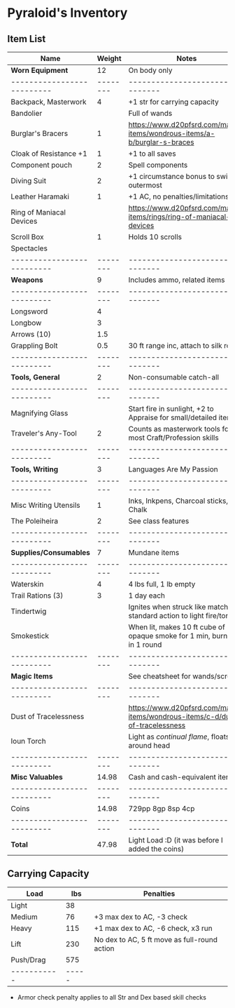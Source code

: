 # Pyraloid's Inventory
## Item List
| Name                     | Weight | Notes
|--------------------------|--------|--------------------------------
| **Worn Equipment**       |  12    | On body only
|--------------------------|--------|--------------------------------
| Backpack, Masterwork     |   4    | +1 str for carrying capacity
| Bandolier                |        | Full of wands
| Burglar's Bracers        |   1    | https://www.d20pfsrd.com/magic-items/wondrous-items/a-b/burglar-s-braces
| Cloak of Resistance +1   |   1    | +1 to all saves
| Component pouch          |   2    | Spell components
| Diving Suit              |   2    | +1 circumstance bonus to swim if outermost
| Leather Haramaki         |   1    | +1 AC, no penalties/limitations
| Ring of Maniacal Devices |        | https://www.d20pfsrd.com/magic-items/rings/ring-of-maniacal-devices
| Scroll Box               |   1    | Holds 10 scrolls
| Spectacles               |        |
|--------------------------|--------|--------------------------------
| **Weapons**              |   9    | Includes ammo, related items
|--------------------------|--------|--------------------------------
| Longsword                |   4    |
| Longbow                  |   3    |
| Arrows (10)              |   1.5  | 
| Grappling Bolt           |   0.5  | 30 ft range inc, attach to silk rope
|--------------------------|--------|--------------------------------
| **Tools, General**       |   2    | Non-consumable catch-all
|--------------------------|--------|--------------------------------
| Magnifying Glass         |        | Start fire in sunlight, +2 to Appraise for small/detailed items
| Traveler's Any-Tool      |   2    | Counts as masterwork tools for most Craft/Profession skills
|--------------------------|--------|--------------------------------
| **Tools, Writing**       |   3    | Languages Are My Passion
|--------------------------|--------|--------------------------------
| Misc Writing Utensils    |   1    | Inks, Inkpens, Charcoal sticks, Chalk
| The Poleiheira           |   2    | See class features
|--------------------------|--------|--------------------------------
| **Supplies/Consumables** |   7    | Mundane items
|--------------------------|--------|--------------------------------
| Waterskin                |   4    | 4 lbs full, 1 lb empty
| Trail Rations (3)        |   3    | 1 day each
| Tindertwig               |        | Ignites when struck like match, standard action to light fire/torch
| Smokestick               |        | When lit, makes 10 ft cube of opaque smoke for 1 min, burns out in 1 round
|--------------------------|--------|--------------------------------
| **Magic Items**          |        | See cheatsheet for wands/scrolls
|--------------------------|--------|--------------------------------
| Dust of Tracelessness    |        | https://www.d20pfsrd.com/magic-items/wondrous-items/c-d/dust-of-tracelessness
| Ioun Torch               |        | Light as *continual flame*, floats around head
|--------------------------|--------|--------------------------------
| **Misc Valuables**       |  14.98 | Cash and cash-equivalent items
|--------------------------|--------|--------------------------------
| Coins                    |  14.98 | 729pp 8gp 8sp 4cp
|--------------------------|--------|--------------------------------
| **Total**                |  47.98 | Light Load :D (it was before I added the coins)

## Carrying Capacity
| Load      | lbs | Penalties
|-----------|-----|------------
| Light     | 38  |
| Medium    | 76  | +3 max dex to AC, -3 check
| Heavy     | 115 | +1 max dex to AC, -6 check, x3 run
| Lift      | 230 | No dex to AC, 5 ft move as full-round action
| Push/Drag | 575 |
|-----------|-----|
* Armor check penalty applies to all Str and Dex based skill checks